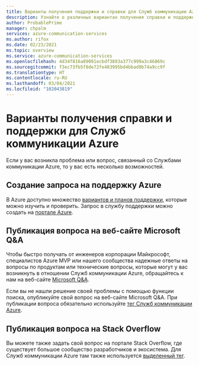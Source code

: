 ```yaml
---
title: Варианты получения поддержки и справки для Служб коммуникации Azure
description: Узнайте о различных вариантах получения справки и поддержки, доступных для Служб коммуникации Azure.
author: ProbablePrime
manager: chpalm
services: azure-communication-services
ms.author: rifox
ms.date: 02/23/2021
ms.topic: overview
ms.service: azure-communication-services
ms.openlocfilehash: 4d34f816a89091ecbdf3893a377c999a3c46869c
ms.sourcegitcommit: f3ec73fb5f8de72fe483995bd4bbad9b74a9cc9f
ms.translationtype: HT
ms.contentlocale: ru-RU
ms.lasthandoff: 03/04/2021
ms.locfileid: "102043819"
---
```

# <a name="help-and-support-options-for-azure-communication-services"></a>Варианты получения справки и поддержки для Служб коммуникации Azure

Если у вас возникла проблема или вопрос, связанный со Службами коммуникации Azure, то у вас есть несколько возможностей.

## <a name="create-an-azure-support-request"></a>Создание запроса на поддержку Azure
В Azure доступно множество [вариантов и планов поддержки](https://azure.microsoft.com/support/plans/), которые можно изучить и проверить. Запрос в службу поддержки можно создать на [портале Azure](https://ms.portal.azure.com/#blade/Microsoft_Azure_Support/HelpAndSupportBlade/overview).

## <a name="post-a-question-to-microsoft-qa"></a>Публикация вопроса на веб-сайте Microsoft Q&A

Чтобы быстро получать от инженеров корпорации Майкрософт, специалистов Azure MVP или нашего сообщества надежные ответы на вопросы по продуктам или технические вопросы, которые могут у вас возникнуть в отношении Служб коммуникации Azure, обращайтесь к нам на веб-сайте [Microsoft Q&A](https://docs.microsoft.com/answers/products/azure). 

Если вы не нашли решение своей проблемы с помощью функции поиска, опубликуйте свой вопрос на веб-сайте Microsoft Q&A. При публикации вопроса обязательно используйте [тег Служб коммуникации Azure](https://docs.microsoft.com/answers/topics/azure-communication-services.html).

## <a name="post-a-question-on-stack-overflow"></a>Публикация вопроса на Stack Overflow

Вы можете также задать свой вопрос на портале Stack Overflow, где существует большое сообщество разработчиков и экосистема. Для Служб коммуникации Azure там также используется [выделенный тег](https://stackoverflow.com/questions/tagged/azure-communication-services).
